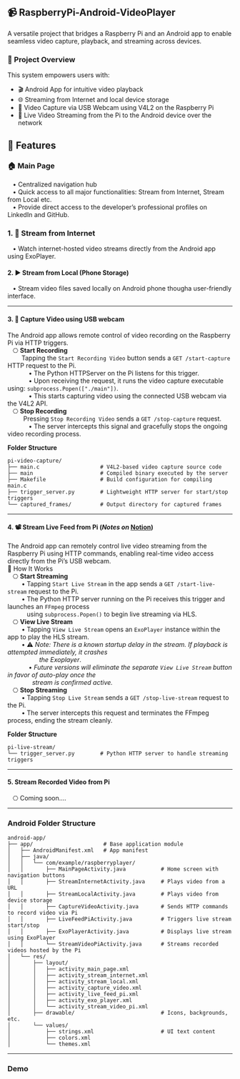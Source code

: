 ## 📹 RaspberryPi-Android-VideoPlayer
A versatile project that bridges a Raspberry Pi and an Android app to enable seamless video capture, playback, and streaming across devices.   

### 🚀 Project Overview
This system empowers users with:  
- 🎬 Android App for intuitive video playback  
- 🌐 Streaming from Internet and local device storage  
- 🎥 Video Capture via USB Webcam using V4L2 on the Raspberry Pi  
- 📡 Live Video Streaming from the Pi to the Android device over the network  

## 🔧 Features
### 🏠 Main Page
&nbsp;&nbsp;&nbsp;• Centralized navigation hub  
&nbsp;&nbsp;&nbsp;• Quick access to all major functionalities: Stream from Internet, Stream from Local etc.   
&nbsp;&nbsp;&nbsp;• Provide direct access to the developer’s professional profiles on LinkedIn and GitHub.

### 1. 📡 Stream from Internet
&nbsp;&nbsp;&nbsp;• Watch internet-hosted video streams directly from the Android app using ExoPlayer.   

#### 2. ▶️ Stream from Local (Phone Storage)
&nbsp;&nbsp;&nbsp;• Stream video files saved locally on Android phone thougha user-friendly interface.  

---

#### 3. 🎥 Capture Video using USB webcam
The Android app allows remote control of video recording on the Raspberry Pi via HTTP triggers.   
&nbsp;&nbsp;&nbsp;⎔ **Start Recording**   
&nbsp;&nbsp;&nbsp;&nbsp;&nbsp;&nbsp;&nbsp;&nbsp;Tapping the `Start Recording Video` button sends a `GET /start-capture` HTTP request to the Pi.     
&nbsp;&nbsp;&nbsp;&nbsp;&nbsp;&nbsp;&nbsp;&nbsp;&nbsp;&nbsp;&nbsp;&nbsp;• The Python HTTPServer on the Pi listens for this trigger.   
&nbsp;&nbsp;&nbsp;&nbsp;&nbsp;&nbsp;&nbsp;&nbsp;&nbsp;&nbsp;&nbsp;&nbsp;• Upon receiving the request, it runs the video capture executable using: `subprocess.Popen(["./main"])`.   
&nbsp;&nbsp;&nbsp;&nbsp;&nbsp;&nbsp;&nbsp;&nbsp;&nbsp;&nbsp;&nbsp;&nbsp;• This starts capturing video using the connected USB webcam via the V4L2 API.   
&nbsp;&nbsp;&nbsp;⎔ **Stop Recording**   
&nbsp;&nbsp;&nbsp;&nbsp;&nbsp;&nbsp;&nbsp;&nbsp; Pressing `Stop Recording Video` sends a `GET /stop-capture` request.  
&nbsp;&nbsp;&nbsp;&nbsp;&nbsp;&nbsp;&nbsp;&nbsp;&nbsp;&nbsp;&nbsp;&nbsp;• The server intercepts this signal and gracefully stops the ongoing video recording process.   

**Folder Structure**  
```
pi-video-capture/
├── main.c                   # V4L2-based video capture source code
├── main                     # Compiled binary executed by the server
├── Makefile                 # Build configuration for compiling main.c
├── trigger_server.py        # Lightweight HTTP server for start/stop triggers
└── captured_frames/         # Output directory for captured frames
```

---

#### 4. 📽️ Stream Live Feed from Pi (*Notes on* [Notion](https://hajjsalad.notion.site/4-Stream-Live-Feed-from-Pi-1f7a741b5aab80999b3ae4be82567a37))
The Android app can remotely control live video streaming from the Raspberry Pi using HTTP commands, enabling real-time video access directly from the Pi’s USB webcam.  
🔁 How It Works  
&nbsp;&nbsp;&nbsp;⎔ **Start Streaming**  
&nbsp;&nbsp;&nbsp;&nbsp;&nbsp;&nbsp;&nbsp;&nbsp;• Tapping `Start Live Stream` in the app sends a `GET /start-live-stream` request to the Pi.  
&nbsp;&nbsp;&nbsp;&nbsp;&nbsp;&nbsp;&nbsp;&nbsp;• The Python HTTP server running on the Pi receives this trigger and launches an `FFmpeg` process  
&nbsp;&nbsp;&nbsp;&nbsp;&nbsp;&nbsp;&nbsp;&nbsp;&nbsp;&nbsp;&nbsp;using `subprocess.Popen()` to begin live streaming via HLS.    
&nbsp;&nbsp;&nbsp;⎔ **View Live Stream**  
&nbsp;&nbsp;&nbsp;&nbsp;&nbsp;&nbsp;&nbsp;&nbsp;• Tapping `View Live Stream` opens an `ExoPlayer` instance within the app to play the HLS stream.     
&nbsp;&nbsp;&nbsp;&nbsp;&nbsp;&nbsp;&nbsp;&nbsp;• ⚠️ *Note: There is a known startup delay in the stream. If playback is attempted immediately, it crashes*     
&nbsp;&nbsp;&nbsp;&nbsp;&nbsp;&nbsp;&nbsp;&nbsp;&nbsp;&nbsp;&nbsp;&nbsp;&nbsp;&nbsp;&nbsp;&nbsp;&nbsp;&nbsp;*the Exoplayer*.       
&nbsp;&nbsp;&nbsp;&nbsp;&nbsp;&nbsp;&nbsp;&nbsp;&nbsp;&nbsp;&nbsp;&nbsp;• *Future versions will eliminate the separate `View Live Stream` button in favor of auto-play once the*     
&nbsp;&nbsp;&nbsp;&nbsp;&nbsp;&nbsp;&nbsp;&nbsp;&nbsp;&nbsp;&nbsp;&nbsp;&nbsp;&nbsp;*stream is confirmed active.*      
&nbsp;&nbsp;&nbsp;⎔ **Stop Streaming**  
&nbsp;&nbsp;&nbsp;&nbsp;&nbsp;&nbsp;&nbsp;&nbsp;• Tapping `Stop Live Stream` sends a `GET /stop-live-stream` request to the Pi.  
&nbsp;&nbsp;&nbsp;&nbsp;&nbsp;&nbsp;&nbsp;&nbsp;• The server intercepts this request and terminates the FFmpeg process, ending the stream cleanly.    

**Folder Structure**  
```
pi-live-stream/
└── trigger_server.py        # Python HTTP server to handle streaming triggers
```

---

#### 5. Stream Recorded Video from Pi
&nbsp;&nbsp;&nbsp;⎔ Coming soon....

---

### Android Folder Structure
```
android-app/
├── app/                      # Base application module
│   ├── AndroidManifest.xml   # App manifest
│   ├── java/
│   │   └── com/example/raspberryplayer/
│   │       ├── MainPageActivity.java           # Home screen with navigation buttons
│   │       ├── StreamInternetActivity.java     # Plays video from a URL
│   │       ├── StreamLocalActivity.java        # Plays video from device storage
│   │       ├── CaptureVideoActivity.java       # Sends HTTP commands to record video via Pi
│   │       ├── LiveFeedPiActivity.java         # Triggers live stream start/stop
│   │       ├── ExoPlayerActivity.java          # Displays live stream using ExoPlayer
│   │       └── StreamVideoPiActivity.java      # Streams recorded videos hosted by the Pi
│   └── res/
│       ├── layout/
│       │   ├── activity_main_page.xml
│       │   ├── activity_stream_internet.xml
│       │   ├── activity_stream_local.xml
│       │   ├── activity_capture_video.xml
│       │   ├── activity_live_feed_pi.xml
│       │   ├── activity_exo_player.xml
│       │   └── activity_stream_video_pi.xml
│       ├── drawable/                           # Icons, backgrounds, etc.
│       └── values/
│           ├── strings.xml                     # UI text content
│           ├── colors.xml
│           └── themes.xml
```

---

### Demo
